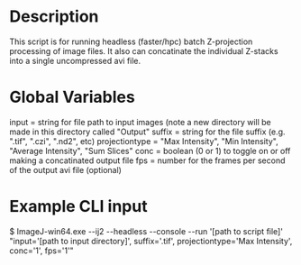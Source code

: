 # Description
This script is for running headless (faster/hpc) batch Z-projection processing of image files. It also can concatinate the individual Z-stacks into a single uncompressed avi file.

# Global Variables
input = string for file path to input images (note a new directory will be made in this directory called "Output"
suffix = string for the file suffix (e.g. ".tif", ".czi", ".nd2", etc)
projectiontype = "Max Intensity", "Min Intensity", "Average Intensity", "Sum Slices"
conc = boolean (0 or 1) to toggle on or off making a concatinated output file
fps = number for the frames per second of the output avi file (optional)

# Example CLI input
$ ImageJ-win64.exe --ij2 --headless --console --run '[path to script file]' "input='[path to input directory]', suffix='.tif', projectiontype='Max Intensity', conc='1', fps='1'"
